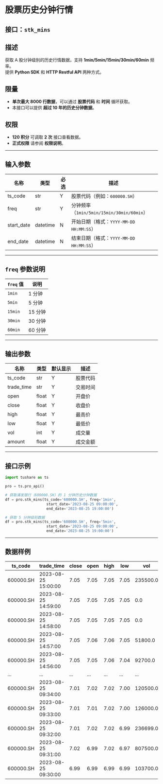 # 股票历史分钟行情

## 接口：`stk_mins`

## 描述
获取 A 股分钟级别的历史行情数据，支持 **1min/5min/15min/30min/60min** 频率。  
提供 **Python SDK** 和 **HTTP Restful API** 两种方式。

## 限量
- **单次最大 8000 行数据**，可以通过 **股票代码** 和 **时间** 循环获取。
- 本接口可以提供 **超过 10 年的历史分钟数据**。

## 权限
- **120 积分** 可调取 **2 次** 接口查看数据。
- **正式权限** 请参阅 **权限说明**。

---

## 输入参数

| 名称        | 类型      | 必选 | 描述 |
|------------|----------|------|------------------------------|
| ts_code    | str      | Y    | 股票代码（例如：`600000.SH`） |
| freq       | str      | Y    | 分钟频率（`1min/5min/15min/30min/60min`） |
| start_date | datetime | N    | 开始日期（格式：`YYYY-MM-DD HH:MM:SS`） |
| end_date   | datetime | N    | 结束日期（格式：`YYYY-MM-DD HH:MM:SS`） |

---

## `freq` 参数说明

| `freq` 值  | 说明 |
|------------|------|
| `1min`     | 1 分钟 |
| `5min`     | 5 分钟 |
| `15min`    | 15 分钟 |
| `30min`    | 30 分钟 |
| `60min`    | 60 分钟 |

---

## 输出参数

| 名称        | 类型  | 默认显示 | 描述 |
|------------|------|--------|----------------|
| ts_code    | str  | Y      | 股票代码 |
| trade_time | str  | Y      | 交易时间 |
| open       | float | Y     | 开盘价 |
| close      | float | Y     | 收盘价 |
| high       | float | Y     | 最高价 |
| low        | float | Y     | 最低价 |
| vol        | int  | Y      | 成交量 |
| amount     | float | Y     | 成交金额 |

---

## 接口示例

```python
import tushare as ts

pro = ts.pro_api()

# 获取浦发银行（600000.SH）的 1 分钟历史分钟数据
df = pro.stk_mins(ts_code='600000.SH', freq='1min', 
                   start_date='2023-08-25 09:00:00', 
                   end_date='2023-08-25 19:00:00')

# 获取 5 分钟级别数据
df = pro.stk_mins(ts_code='600000.SH', freq='5min', 
                   start_date='2023-08-25 09:00:00', 
                   end_date='2023-08-25 19:00:00')
```

---

## 数据样例

| ts_code   | trade_time           | close | open | high | low  | vol      | amount    |
|-----------|----------------------|-------|------|------|------|----------|-----------|
| 600000.SH | 2023-08-25 15:00:00  | 7.05  | 7.05 | 7.05 | 7.05 | 235500.0 | 1660275.0 |
| 600000.SH | 2023-08-25 14:59:00  | 7.05  | 7.05 | 7.05 | 7.05 | 0.0      | 0.0       |
| 600000.SH | 2023-08-25 14:58:00  | 7.05  | 7.05 | 7.05 | 7.05 | 0.0      | 0.0       |
| 600000.SH | 2023-08-25 14:57:00  | 7.05  | 7.06 | 7.06 | 7.05 | 51800.0  | 365491.0  |
| 600000.SH | 2023-08-25 14:56:00  | 7.05  | 7.05 | 7.06 | 7.04 | 92700.0  | 653831.0  |
| ...       | ...                  | ...   | ...  | ...  | ...  | ...      | ...       |
| 600000.SH | 2023-08-25 09:34:00  | 7.01  | 7.02 | 7.02 | 7.00 | 120500.0 | 845311.0  |
| 600000.SH | 2023-08-25 09:33:00  | 7.01  | 7.01 | 7.02 | 7.00 | 126000.0 | 883188.0  |
| 600000.SH | 2023-08-25 09:32:00  | 7.01  | 7.02 | 7.02 | 6.99 | 236699.0 | 1659260.0 |
| 600000.SH | 2023-08-25 09:31:00  | 7.02  | 6.99 | 7.02 | 6.97 | 807500.0 | 5649956.0 |
| 600000.SH | 2023-08-25 09:30:00  | 6.99  | 6.99 | 6.99 | 6.99 | 103700.0 | 724863.0  |
